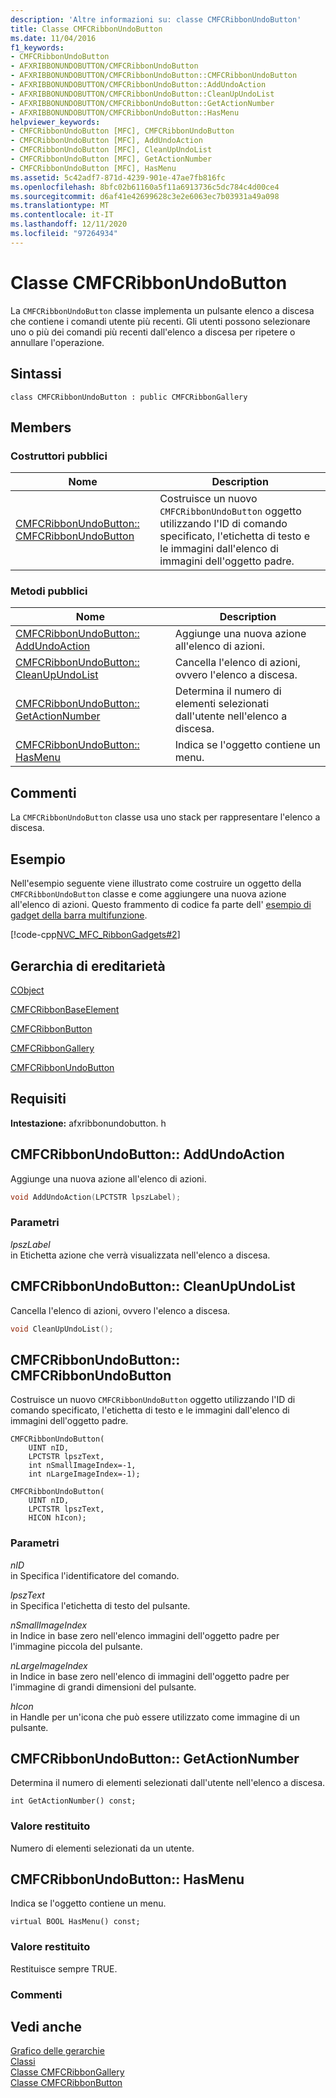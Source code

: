```yaml
---
description: 'Altre informazioni su: classe CMFCRibbonUndoButton'
title: Classe CMFCRibbonUndoButton
ms.date: 11/04/2016
f1_keywords:
- CMFCRibbonUndoButton
- AFXRIBBONUNDOBUTTON/CMFCRibbonUndoButton
- AFXRIBBONUNDOBUTTON/CMFCRibbonUndoButton::CMFCRibbonUndoButton
- AFXRIBBONUNDOBUTTON/CMFCRibbonUndoButton::AddUndoAction
- AFXRIBBONUNDOBUTTON/CMFCRibbonUndoButton::CleanUpUndoList
- AFXRIBBONUNDOBUTTON/CMFCRibbonUndoButton::GetActionNumber
- AFXRIBBONUNDOBUTTON/CMFCRibbonUndoButton::HasMenu
helpviewer_keywords:
- CMFCRibbonUndoButton [MFC], CMFCRibbonUndoButton
- CMFCRibbonUndoButton [MFC], AddUndoAction
- CMFCRibbonUndoButton [MFC], CleanUpUndoList
- CMFCRibbonUndoButton [MFC], GetActionNumber
- CMFCRibbonUndoButton [MFC], HasMenu
ms.assetid: 5c42adf7-871d-4239-901e-47ae7fb816fc
ms.openlocfilehash: 8bfc02b61160a5f11a6913736c5dc784c4d00ce4
ms.sourcegitcommit: d6af41e42699628c3e2e6063ec7b03931a49a098
ms.translationtype: MT
ms.contentlocale: it-IT
ms.lasthandoff: 12/11/2020
ms.locfileid: "97264934"
---
```

# <a name="cmfcribbonundobutton-class"></a>Classe CMFCRibbonUndoButton

La `CMFCRibbonUndoButton` classe implementa un pulsante elenco a discesa che contiene i comandi utente più recenti. Gli utenti possono selezionare uno o più dei comandi più recenti dall'elenco a discesa per ripetere o annullare l'operazione.

## <a name="syntax"></a>Sintassi

```
class CMFCRibbonUndoButton : public CMFCRibbonGallery
```

## <a name="members"></a>Members

### <a name="public-constructors"></a>Costruttori pubblici

|Nome|Description|
|----------|-----------------|
|[CMFCRibbonUndoButton:: CMFCRibbonUndoButton](#cmfcribbonundobutton)|Costruisce un nuovo `CMFCRibbonUndoButton` oggetto utilizzando l'ID di comando specificato, l'etichetta di testo e le immagini dall'elenco di immagini dell'oggetto padre.|

### <a name="public-methods"></a>Metodi pubblici

|Nome|Description|
|----------|-----------------|
|[CMFCRibbonUndoButton:: AddUndoAction](#addundoaction)|Aggiunge una nuova azione all'elenco di azioni.|
|[CMFCRibbonUndoButton:: CleanUpUndoList](#cleanupundolist)|Cancella l'elenco di azioni, ovvero l'elenco a discesa.|
|[CMFCRibbonUndoButton:: GetActionNumber](#getactionnumber)|Determina il numero di elementi selezionati dall'utente nell'elenco a discesa.|
|[CMFCRibbonUndoButton:: HasMenu](#hasmenu)|Indica se l'oggetto contiene un menu.|

## <a name="remarks"></a>Commenti

La `CMFCRibbonUndoButton` classe usa uno stack per rappresentare l'elenco a discesa.

## <a name="example"></a>Esempio

Nell'esempio seguente viene illustrato come costruire un oggetto della `CMFCRibbonUndoButton` classe e come aggiungere una nuova azione all'elenco di azioni. Questo frammento di codice fa parte dell' [esempio di gadget della barra multifunzione](../../overview/visual-cpp-samples.md).

[!code-cpp[NVC_MFC_RibbonGadgets#2](../../mfc/reference/codesnippet/cpp/cmfcribbonundobutton-class_1.cpp)]

## <a name="inheritance-hierarchy"></a>Gerarchia di ereditarietà

[CObject](../../mfc/reference/cobject-class.md)

[CMFCRibbonBaseElement](../../mfc/reference/cmfcribbonbaseelement-class.md)

[CMFCRibbonButton](../../mfc/reference/cmfcribbonbutton-class.md)

[CMFCRibbonGallery](../../mfc/reference/cmfcribbongallery-class.md)

[CMFCRibbonUndoButton](../../mfc/reference/cmfcribbonundobutton-class.md)

## <a name="requirements"></a>Requisiti

**Intestazione:** afxribbonundobutton. h

## <a name="cmfcribbonundobuttonaddundoaction"></a><a name="addundoaction"></a> CMFCRibbonUndoButton:: AddUndoAction

Aggiunge una nuova azione all'elenco di azioni.

```cpp
void AddUndoAction(LPCTSTR lpszLabel);
```

### <a name="parameters"></a>Parametri

*lpszLabel*<br/>
in Etichetta azione che verrà visualizzata nell'elenco a discesa.

## <a name="cmfcribbonundobuttoncleanupundolist"></a><a name="cleanupundolist"></a> CMFCRibbonUndoButton:: CleanUpUndoList

Cancella l'elenco di azioni, ovvero l'elenco a discesa.

```cpp
void CleanUpUndoList();
```

## <a name="cmfcribbonundobuttoncmfcribbonundobutton"></a><a name="cmfcribbonundobutton"></a> CMFCRibbonUndoButton:: CMFCRibbonUndoButton

Costruisce un nuovo `CMFCRibbonUndoButton` oggetto utilizzando l'ID di comando specificato, l'etichetta di testo e le immagini dall'elenco di immagini dell'oggetto padre.

```
CMFCRibbonUndoButton(
    UINT nID,
    LPCTSTR lpszText,
    int nSmallImageIndex=-1,
    int nLargeImageIndex=-1);

CMFCRibbonUndoButton(
    UINT nID,
    LPCTSTR lpszText,
    HICON hIcon);
```

### <a name="parameters"></a>Parametri

*nID*<br/>
in Specifica l'identificatore del comando.

*lpszText*<br/>
in Specifica l'etichetta di testo del pulsante.

*nSmallImageIndex*<br/>
in Indice in base zero nell'elenco immagini dell'oggetto padre per l'immagine piccola del pulsante.

*nLargeImageIndex*<br/>
in Indice in base zero nell'elenco di immagini dell'oggetto padre per l'immagine di grandi dimensioni del pulsante.

*hIcon*<br/>
in Handle per un'icona che può essere utilizzato come immagine di un pulsante.

## <a name="cmfcribbonundobuttongetactionnumber"></a><a name="getactionnumber"></a> CMFCRibbonUndoButton:: GetActionNumber

Determina il numero di elementi selezionati dall'utente nell'elenco a discesa.

```
int GetActionNumber() const;
```

### <a name="return-value"></a>Valore restituito

Numero di elementi selezionati da un utente.

## <a name="cmfcribbonundobuttonhasmenu"></a><a name="hasmenu"></a> CMFCRibbonUndoButton:: HasMenu

Indica se l'oggetto contiene un menu.

```
virtual BOOL HasMenu() const;
```

### <a name="return-value"></a>Valore restituito

Restituisce sempre TRUE.

### <a name="remarks"></a>Commenti

## <a name="see-also"></a>Vedi anche

[Grafico delle gerarchie](../../mfc/hierarchy-chart.md)<br/>
[Classi](../../mfc/reference/mfc-classes.md)<br/>
[Classe CMFCRibbonGallery](../../mfc/reference/cmfcribbongallery-class.md)<br/>
[Classe CMFCRibbonButton](../../mfc/reference/cmfcribbonbutton-class.md)
